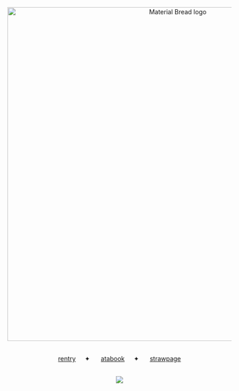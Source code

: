 <p align="center">
<img width="750" src="https://files.catbox.moe/5kv6y5.jpg" alt="Material Bread logo">
</p>
 <p align="center">
  <b></b><br>
  <a href="https://rentry.co/doomedcivilization">rentry</a>⠀⠀✦⠀⠀
  <a href="https://dancingfactory.atabook.org/">atabook</a>⠀⠀✦⠀⠀
  <a href="https://robulyaoi.straw.page">strawpage</a>
  <br><br>
<div align="center">
 
 ![](https://komarev.com/ghpvc/?username=military-fashioned&color=ff69b4&&label=^q^)
